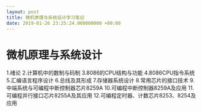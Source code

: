 ```yaml
---
layout: post
title: 微机原理与系统设计学习笔记
date: 2019-01-26 23:25:24.000000000 +09:00
---
```


# 微机原理与系统设计
1.绪论
2.计算机中的数制与码制
3.8086的CPU结构与功能
4.8086CPU指令系统
5.汇编语言程序设计
6.总线及其形成
7.存储器系统设计
8.常用芯片的接口技术
9.中端系统与可编程中断控制器芯片8259A
10.可编程中断控制器8259A及应用
11.可编程并行接口芯片8255A及其应用
12.可编程定时器、计数芯片8253、8254及应用
